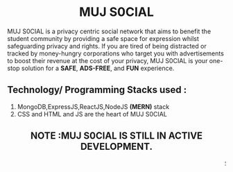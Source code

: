 <h1 align = "center">MUJ S0CIAL</h1>
<p>MUJ S0CIAL is a privacy centric social network that aims to benefit the student community by providing a safe space for expression whilst safeguarding privacy and rights. 
If you are tired of being distracted or  tracked by money-hungry corporations who target you with advertisements to boost their revenue at the cost of your privacy, MUJ S0CIAL is your one-stop solution for a <b>SAFE</b>, <b>ADS-FREE</b>, and <b>FUN</b> experience.
 </p>

<h2>Technology/ Programming Stacks used :</h2>
<ol type="1">
<li>MongoDB,ExpressJS,ReactJS,NodeJS <b>(MERN)</b> stack</li>
<li>CSS and HTML and JS are the heart of MUJ S0CIAL</li>
</ol>
<h2 align="center">NOTE :MUJ S0CIAL IS STILL IN ACTIVE DEVELOPMENT.</h2>
<marquee>Stay tuned for more updates</marquee>